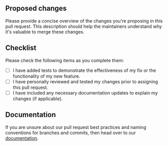 ## Proposed changes

Please provide a concise overview of the changes you're proposing in this pull request. This description should help the maintainers understand why it's valuable to merge these changes.

## Checklist

Please check the following items as you complete them:

- [ ] I have added tests to demonstrate the effectiveness of my fix or the functionality of my new feature.
- [ ] I have personally reviewed and tested my changes prior to assigning this pull request.
- [ ] I have included any necessary documentation updates to explain my changes (if applicable).

## Documentation

If you are unsure about our pull request best practices and naming conventions for branches and commits, then head over to our [documentation](https://github.com/Harborn-digital/documentation/blob/master/General/Handleidingen/pull_request.md).
